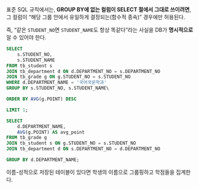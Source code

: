 표준 SQL 규칙에서는, **GROUP BY에 없는 컬럼이 SELECT 절에서 그대로 쓰이려면**, 그 컬럼이 “해당 그룹 안에서 유일하게 결정되는(함수적 종속)” 경우에만 허용된다.  

즉, “같은 `STUDENT_NO`면 `STUDENT_NAME`도 항상 똑같다”라는 사실을 DB가 **명시적으로** 알 수 있어야 한다.


```sql
SELECT
    s.STUDENT_NO,
    s.STUDENT_NAME
FROM tb_student s
JOIN tb_department d ON d.DEPARTMENT_NO = s.DEPARTMENT_NO
JOIN tb_grade g ON g.STUDENT_NO = s.STUDENT_NO
WHERE d.DEPARTMENT_NAME = '국어국문학과'
GROUP BY s.STUDENT_NO, s.STUDENT_NAME\

ORDER BY AVG(g.POINT) DESC

LIMIT 1;
```

```sql
SELECT
    d.DEPARTMENT_NAME,
    AVG(g.POINT) AS avg_point
FROM tb_grade g
JOIN tb_student s ON g.STUDENT_NO = s.STUDENT_NO
JOIN tb_department d ON s.DEPARTMENT_NO = d.DEPARTMENT_NO

GROUP BY d.DEPARTMENT_NAME;
```
이름-성적으로 저장된 테이블이 있다면 학생의 이름으로 그룹핑하고 학점들을 집계한다.

